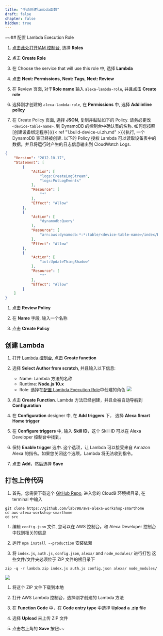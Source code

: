 ```yaml
---
title: "手动创建lambda函数"
draft: false
chapter: false
hidden: true
---
```



~~## 配置 Lambda Execution Role

1. [点击此处打开IAM 控制台](https://console.aws.amazon.com/iam/home?region=us-east-1#/roles), 选择 **Roles**

1. 点击 **Create Role**

1. 在 Choose the service that will use this role 中, 选择 **Lambda**

1. 点击 **Next: Permissions**, **Next: Tags**, **Next: Review**

1. 在 Review 页面, 对于**Role name** 输入 `alexa-lambda-role`, 并且点击 **Create role**

1. 选择刚才创建的 `alexa-lambda-role`, 在 **Permissions** 中, 选择 **Add inline policy**

1. 在 Create Policy 页面, 选择 **JSON**, 复制并黏贴如下的 Policy. 请务必更改 `<device-table-name>`. 
到 DynamoDB 的控制台中确认表的名称. 如何您按照[创建设备绑定程序]({{< ref "1.build-device-ui.zh.md" >}})执行,
一个 DynamoDB 表已经被创建. 以下的 Policy 授权 Lambda 可以读取设备表中的数据，并且将运行时产生的日志信息输出到
CloudWatch Logs.
```json
{
    "Version": "2012-10-17",
    "Statement": [
        {
            "Action": [
                "logs:CreateLogStream",
                "logs:PutLogEvents"
            ],
            "Resource": [
                "*"
            ],
            "Effect": "Allow"
        },
        {
            "Action": [
                "dynamodb:Query"
            ],
            "Resource": [
                "arn:aws:dynamodb:*:*:table/<device-table-name>/index/ByUsernameThingName"
            ],
            "Effect": "Allow"
        },
        {
            "Action": [
                "iot:UpdateThingShadow"
            ],
            "Resource": [
                "*"
            ],
            "Effect": "Allow"
        }
    ]
}
```

1. 点击 **Review Policy**

1. 在 **Name** 字段, 输入一个名称

1. 点击 **Create Policy**

## 创建 Lambda 

1. 打开 [Lambda 控制台](https://console.aws.amazon.com/lambda/home?region=us-east-1), 点击 **Create function**

1. 选择 **Select Author from scratch**, 并且输入以下信息:
   - Name: Lambda 方法的名称
   - Runtime: **Node.js 10.x**
   - Role: 选择在[配置 Lambda Execution Role](#配置-lambda-execution-role)中创建的角色
   ![](/images/smart-home/create-lambda-1.png)
   
1. 点击 **Create Function**. Lambda 方法已经创建，并且会被自动导航到 **Configuration**

1. 在 **Configuration** designer 中, 在 **Add triggers** 下， 选择 **Alexa Smart Home trigger**

1. 在 **Configure triggers** 中, 输入 **Skill ID**，这个 Skill ID 可以在 Alexa Developer 控制台中找到。

1. 保持 **Enable trigger** 选中. 这个选项，让 Lambda 可以接受来自 Amazon Alexa 的指令。如果您关闭这个选项，Lambda
将无法收到指令。

1. 点击 **Add**，然后选择 **Save**

## 打包上传代码

1. 首先，您需要下载这个 [GitHub Repo](https://github.com/lab798/aws-alexa-workshop-smarthome),
进入您的 Cloud9 环境根目录, 在 terminal 中输入
```shell
git clone https://github.com/lab798/aws-alexa-workshop-smarthome
cd aws-alexa-workshop-smarthome
cd src
```

1. 编辑 `config.json` 文件, 您可以在 AWS 控制台，和 Alexa Developer 控制台中找到相关的信息

1. 运行 `npm install --production` 安装依赖

1. 将 `index.js`, `auth.js`, `config.json`, `alexa/` and `node_modules/` 进行打包
这些文件/文件夹必须位于 ZIP 文件的根目录下
```
zip -q -r lambda.zip index.js auth.js config.json alexa/ node_modules/
```
![](/images/smart-home/lambda-file-structure.png)

1. 将这个 ZIP 文件下载到本地

1. 打开 AWS Lambda 控制台，选择刚才创建的 Lambda 方法

1. 在 **Function Code** 中，在 **Code entry type** 中选择 **Upload a .zip file**

1. 选择 **Upload** 来上传 ZIP 文件

1. 点击右上角的 **Save** 按钮~~